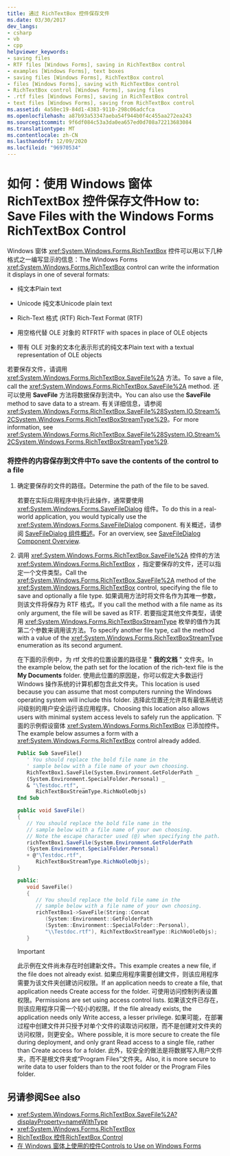 ```yaml
---
title: 通过 RichTextBox 控件保存文件
ms.date: 03/30/2017
dev_langs:
- csharp
- vb
- cpp
helpviewer_keywords:
- saving files
- RTF files [Windows Forms], saving in RichTextBox control
- examples [Windows Forms], text boxes
- saving files [Windows Forms], RichTextBox control
- files [Windows Forms], saving with RichTextBox control
- RichTextBox control [Windows Forms], saving files
- .rtf files [Windows Forms], saving in RichTextBox control
- text files [Windows Forms], saving from RichTextBox control
ms.assetid: 4a58ec19-84d1-4383-9110-298c06adcfca
ms.openlocfilehash: a87b93a53347aeba54f944b0f4c455aa272ea243
ms.sourcegitcommit: 9f6df084c53a3da0ea657ed0d708a72213683084
ms.translationtype: MT
ms.contentlocale: zh-CN
ms.lasthandoff: 12/09/2020
ms.locfileid: "96970534"
---
```

# <a name="how-to-save-files-with-the-windows-forms-richtextbox-control"></a><span data-ttu-id="8bace-102">如何：使用 Windows 窗体 RichTextBox 控件保存文件</span><span class="sxs-lookup"><span data-stu-id="8bace-102">How to: Save Files with the Windows Forms RichTextBox Control</span></span>

<span data-ttu-id="8bace-103">Windows 窗体 <xref:System.Windows.Forms.RichTextBox> 控件可以用以下几种格式之一编写显示的信息：</span><span class="sxs-lookup"><span data-stu-id="8bace-103">The Windows Forms <xref:System.Windows.Forms.RichTextBox> control can write the information it displays in one of several formats:</span></span>

- <span data-ttu-id="8bace-104">纯文本</span><span class="sxs-lookup"><span data-stu-id="8bace-104">Plain text</span></span>

- <span data-ttu-id="8bace-105">Unicode 纯文本</span><span class="sxs-lookup"><span data-stu-id="8bace-105">Unicode plain text</span></span>

- <span data-ttu-id="8bace-106">Rich-Text 格式 (RTF) </span><span class="sxs-lookup"><span data-stu-id="8bace-106">Rich-Text Format (RTF)</span></span>

- <span data-ttu-id="8bace-107">用空格代替 OLE 对象的 RTF</span><span class="sxs-lookup"><span data-stu-id="8bace-107">RTF with spaces in place of OLE objects</span></span>

- <span data-ttu-id="8bace-108">带有 OLE 对象的文本化表示形式的纯文本</span><span class="sxs-lookup"><span data-stu-id="8bace-108">Plain text with a textual representation of OLE objects</span></span>

<span data-ttu-id="8bace-109">若要保存文件，请调用 <xref:System.Windows.Forms.RichTextBox.SaveFile%2A> 方法。</span><span class="sxs-lookup"><span data-stu-id="8bace-109">To save a file, call the <xref:System.Windows.Forms.RichTextBox.SaveFile%2A> method.</span></span> <span data-ttu-id="8bace-110">还可以使用 **SaveFile** 方法将数据保存到流中。</span><span class="sxs-lookup"><span data-stu-id="8bace-110">You can also use the **SaveFile** method to save data to a stream.</span></span> <span data-ttu-id="8bace-111">有关详细信息，请参阅 <xref:System.Windows.Forms.RichTextBox.SaveFile%28System.IO.Stream%2CSystem.Windows.Forms.RichTextBoxStreamType%29>。</span><span class="sxs-lookup"><span data-stu-id="8bace-111">For more information, see <xref:System.Windows.Forms.RichTextBox.SaveFile%28System.IO.Stream%2CSystem.Windows.Forms.RichTextBoxStreamType%29>.</span></span>

### <a name="to-save-the-contents-of-the-control-to-a-file"></a><span data-ttu-id="8bace-112">将控件的内容保存到文件中</span><span class="sxs-lookup"><span data-stu-id="8bace-112">To save the contents of the control to a file</span></span>

1. <span data-ttu-id="8bace-113">确定要保存的文件的路径。</span><span class="sxs-lookup"><span data-stu-id="8bace-113">Determine the path of the file to be saved.</span></span>

    <span data-ttu-id="8bace-114">若要在实际应用程序中执行此操作，通常要使用 <xref:System.Windows.Forms.SaveFileDialog> 组件。</span><span class="sxs-lookup"><span data-stu-id="8bace-114">To do this in a real-world application, you would typically use the <xref:System.Windows.Forms.SaveFileDialog> component.</span></span> <span data-ttu-id="8bace-115">有关概述，请参阅 [SaveFileDialog 组件概述](savefiledialog-component-overview-windows-forms.md)。</span><span class="sxs-lookup"><span data-stu-id="8bace-115">For an overview, see [SaveFileDialog Component Overview](savefiledialog-component-overview-windows-forms.md).</span></span>

2. <span data-ttu-id="8bace-116">调用 <xref:System.Windows.Forms.RichTextBox.SaveFile%2A> 控件的方法 <xref:System.Windows.Forms.RichTextBox> ，指定要保存的文件，还可以指定一个文件类型。</span><span class="sxs-lookup"><span data-stu-id="8bace-116">Call the <xref:System.Windows.Forms.RichTextBox.SaveFile%2A> method of the <xref:System.Windows.Forms.RichTextBox> control, specifying the file to save and optionally a file type.</span></span> <span data-ttu-id="8bace-117">如果调用方法时将文件名作为其唯一参数，则该文件将保存为 RTF 格式。</span><span class="sxs-lookup"><span data-stu-id="8bace-117">If you call the method with a file name as its only argument, the file will be saved as RTF.</span></span> <span data-ttu-id="8bace-118">若要指定其他文件类型，请使用 <xref:System.Windows.Forms.RichTextBoxStreamType> 枚举的值作为其第二个参数来调用该方法。</span><span class="sxs-lookup"><span data-stu-id="8bace-118">To specify another file type, call the method with a value of the <xref:System.Windows.Forms.RichTextBoxStreamType> enumeration as its second argument.</span></span>

    <span data-ttu-id="8bace-119">在下面的示例中，为 rtf 文件的位置设置的路径是 " **我的文档** " 文件夹。</span><span class="sxs-lookup"><span data-stu-id="8bace-119">In the example below, the path set for the location of the rich-text file is the **My Documents** folder.</span></span> <span data-ttu-id="8bace-120">使用此位置的原因是，你可以假定大多数运行 Windows 操作系统的计算机都包含此文件夹。</span><span class="sxs-lookup"><span data-stu-id="8bace-120">This location is used because you can assume that most computers running the Windows operating system will include this folder.</span></span> <span data-ttu-id="8bace-121">选择此位置还允许具有最低系统访问级别的用户安全运行该应用程序。</span><span class="sxs-lookup"><span data-stu-id="8bace-121">Choosing this location also allows users with minimal system access levels to safely run the application.</span></span> <span data-ttu-id="8bace-122">下面的示例假设窗体 <xref:System.Windows.Forms.RichTextBox> 已添加控件。</span><span class="sxs-lookup"><span data-stu-id="8bace-122">The example below assumes a form with a <xref:System.Windows.Forms.RichTextBox> control already added.</span></span>

    ```vb
    Public Sub SaveFile()
       ' You should replace the bold file name in the
       ' sample below with a file name of your own choosing.
       RichTextBox1.SaveFile(System.Environment.GetFolderPath _
       (System.Environment.SpecialFolder.Personal) _
       & "\Testdoc.rtf", _
          RichTextBoxStreamType.RichNoOleObjs)
    End Sub
    ```

    ```csharp
    public void SaveFile()
    {
       // You should replace the bold file name in the
       // sample below with a file name of your own choosing.
       // Note the escape character used (@) when specifying the path.
       richTextBox1.SaveFile(System.Environment.GetFolderPath
       (System.Environment.SpecialFolder.Personal)
       + @"\Testdoc.rtf",
          RichTextBoxStreamType.RichNoOleObjs);
    }
    ```

    ```cpp
    public:
       void SaveFile()
       {
          // You should replace the bold file name in the
          // sample below with a file name of your own choosing.
          richTextBox1->SaveFile(String::Concat
             (System::Environment::GetFolderPath
             (System::Environment::SpecialFolder::Personal),
             "\\Testdoc.rtf"), RichTextBoxStreamType::RichNoOleObjs);
       }
    ```

    > [!IMPORTANT]
    > <span data-ttu-id="8bace-123">此示例在文件尚未存在时创建新文件。</span><span class="sxs-lookup"><span data-stu-id="8bace-123">This example creates a new file, if the file does not already exist.</span></span> <span data-ttu-id="8bace-124">如果应用程序需要创建文件，则该应用程序需要为该文件夹创建访问权限。</span><span class="sxs-lookup"><span data-stu-id="8bace-124">If an application needs to create a file, that application needs Create access for the folder.</span></span> <span data-ttu-id="8bace-125">可使用访问控制列表设置权限。</span><span class="sxs-lookup"><span data-stu-id="8bace-125">Permissions are set using access control lists.</span></span> <span data-ttu-id="8bace-126">如果该文件已存在，则该应用程序只需一个较小的权限。</span><span class="sxs-lookup"><span data-stu-id="8bace-126">If the file already exists, the application needs only Write access, a lesser privilege.</span></span> <span data-ttu-id="8bace-127">如果可能，在部署过程中创建文件并只授予对单个文件的读取访问权限，而不是创建对文件夹的访问权限，则更安全。</span><span class="sxs-lookup"><span data-stu-id="8bace-127">Where possible, it is more secure to create the file during deployment, and only grant Read access to a single file, rather than Create access for a folder.</span></span> <span data-ttu-id="8bace-128">此外，较安全的做法是将数据写入用户文件夹，而不是根文件夹或“Program Files”文件夹。</span><span class="sxs-lookup"><span data-stu-id="8bace-128">Also, it is more secure to write data to user folders than to the root folder or the Program Files folder.</span></span>

## <a name="see-also"></a><span data-ttu-id="8bace-129">另请参阅</span><span class="sxs-lookup"><span data-stu-id="8bace-129">See also</span></span>

- <xref:System.Windows.Forms.RichTextBox.SaveFile%2A?displayProperty=nameWithType>
- <xref:System.Windows.Forms.RichTextBox>
- [<span data-ttu-id="8bace-130">RichTextBox 控件</span><span class="sxs-lookup"><span data-stu-id="8bace-130">RichTextBox Control</span></span>](richtextbox-control-windows-forms.md)
- [<span data-ttu-id="8bace-131">在 Windows 窗体上使用的控件</span><span class="sxs-lookup"><span data-stu-id="8bace-131">Controls to Use on Windows Forms</span></span>](controls-to-use-on-windows-forms.md)
